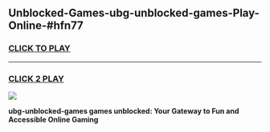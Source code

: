 
## Unblocked-Games-ubg-unblocked-games-Play-Online-#hfn77
<h3>
<a href="https://premium.freeplayer.one?title=ubg-unblocked-games&ref=27F">CLICK TO PLAY</a></h3>
<hr>

<h3>
<a href="https://premium.freeplayer.one?title=ubg-unblocked-games&ref=27F">CLICK 2 PLAY</a>
  
</h3>

<a href="https://premium.freeplayer.one?title=ubg-unblocked-games&ref=27F"><img src="https://clearcache.store/games.png"></a>


**ubg-unblocked-games games unblocked: Your Gateway to Fun and Accessible Online Gaming**
